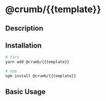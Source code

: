 # @crumb/{{template}}

>

## Description

## Installation

```sh
# Yarn
yarn add @crumb/{{template}}

# npm
npm install @crumb/{{template}}
```

## Basic Usage
